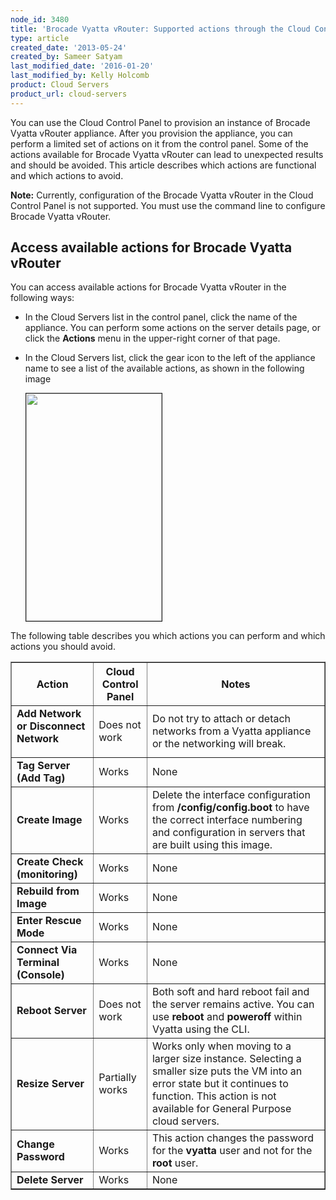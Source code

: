 ```yaml
---
node_id: 3480
title: 'Brocade Vyatta vRouter: Supported actions through the Cloud Control Panel'
type: article
created_date: '2013-05-24'
created_by: Sameer Satyam
last_modified_date: '2016-01-20'
last_modified_by: Kelly Holcomb
product: Cloud Servers
product_url: cloud-servers
---
```


You can use the Cloud Control Panel to provision an instance of Brocade Vyatta vRouter appliance. After you provision the appliance, you can perform a limited set of actions on it from the control panel. Some of the actions available for Brocade Vyatta vRouter can lead to unexpected results and should be avoided. This article describes which actions are functional and which actions to avoid.

**Note:** Currently, configuration of the Brocade Vyatta vRouter in the Cloud Control Panel is not supported. You must use the command line to configure Brocade Vyatta vRouter.

## Access available actions for Brocade Vyatta vRouter

You can access available actions for Brocade Vyatta vRouter in the following ways:

- In the Cloud Servers list in the control panel, click the name of the appliance. You can perform some actions on the server details page, or click the **Actions** menu in the upper-right corner of that page.

- In the Cloud Servers list, click the gear icon to the left of the appliance name to see a list of the available actions, as shown in the following image

  <img src="https://8026b2e3760e2433679c-fffceaebb8c6ee053c935e8915a3fbe7.ssl.cf2.rackcdn.com/field/image/1555-3480-1.png" width="217" height="364" border="1" alt=""  />

The following table describes you which actions you can perform and which actions you should avoid.

<table border="1" cellpadding="2">
	<thead>
		<tr>
			<th>Action</th>
			<th>Cloud Control Panel</th>
			<th>Notes</th>
		</tr>
	</thead>
	<tbody>
		<tr>
			<td>
			<strong>Add Network or Disconnect Network</strong></p>
			</td>
			<td>Does not work</td>
			<td>Do not try to attach or detach networks from a Vyatta appliance or the networking will break.</td>
		</tr>
		<tr>
			<td><strong>Tag Server (Add Tag)</strong></td>
			<td>Works</td>
			<td>None</td>
		</tr>
		<tr>
			<td><strong>Create Image</strong></td>
			<td>Works</td>
			<td>Delete the interface configuration from <strong>/config/config.boot</strong> to have the correct interface numbering and configuration in servers that are built using this image.</td>
		</tr>
		<tr>
			<td><strong>Create Check (monitoring)</strong></td>
			<td>Works</td>
			<td>None</td>
		</tr>
		<tr>
			<td><strong>Rebuild from Image</strong></td>
			<td>Works</td>
			<td>None</td>
		</tr>
		<tr>
			<td><strong>Enter Rescue Mode</strong></td>
			<td>Works</td>
			<td>None</td>
		</tr>
		<tr>
			<td><strong>Connect Via Terminal (Console)</strong></td>
			<td>Works</td>
			<td>None</td>
		</tr>
		<tr>
			<td><strong>Reboot Server</strong></td>
			<td>Does not work</td>
			<td>Both soft and hard reboot fail and the server remains active. You can use <strong>reboot</strong> and <strong>poweroff</strong> within Vyatta using the CLI.</td>
		</tr>
		<tr>
			<td><strong>Resize Server</strong></td>
			<td>Partially works</td>
			<td>Works only when moving to a larger size instance. Selecting a smaller size puts the VM into an error state but it continues to function. This action is not available for General Purpose cloud servers.</td>
		</tr>
		<tr>
			<td><strong>Change Password</strong></td>
			<td>Works</td>
			<td>This action changes the password for the <strong>vyatta</strong> user and not for the <strong>root</strong> user.</td>
		</tr>
		<tr>
			<td><strong>Delete Server</strong></td>
			<td>Works</td>
			<td>None</td>
		</tr>
	</tbody>
</table>
